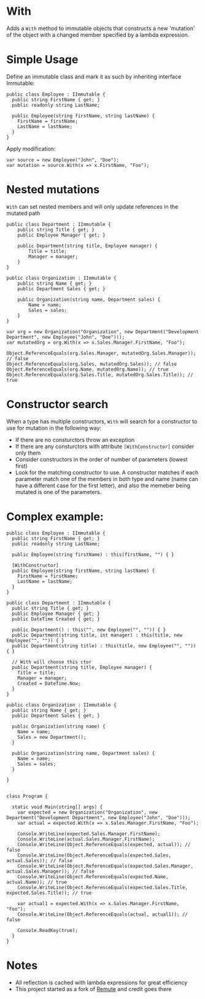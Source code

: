 # With

Adds a `With` method to immutable objects that constructs a new 'mutation' of the object with a changed member specified by a lambda expression.

# Simple Usage

Define an immutable class and mark it as such by inheriting interface Immutable:

```
public class Employee : IImmutable {
  public string FirstName { get; }
  public readonly string LastName;

  public Employee(string firstName, string lastName) {
    FirstName = firstName;
    LastName = lastName;
  }
}
```

Apply modification:

```
var source = new Employee("John", "Doe");
var mutation = source.With(x => x.FirstName, "Foo");
```

# Nested mutations

`With` can set nested members and will only update references in the mutated path

```
public class Department : IImmutable {
	public string Title { get; }
	public Employee Manager { get; }

	public Department(string title, Employee manager) {
		Title = title;
		Manager = manager;
	}
}

public class Organization : IImmutable {
	public string Name { get; }
	public Department Sales { get; }

	public Organization(string name, Department sales) {
		Name = name;
		Sales = sales;
	}
}

var org = new Organization("Organization", new Department("Development Department", new Employee("John", "Doe")));
var mutatedOrg = org.With(x => x.Sales.Manager.FirstName, "Foo");

Object.ReferenceEquals(org.Sales.Manager, mutatedOrg.Sales.Manager)); // false
Object.ReferenceEquals(org.Sales, mutatedOrg.Sales)); // false
Object.ReferenceEquals(org.Name, mutatedOrg.Name)); // true
Object.ReferenceEquals(org.Sales.Title, mutatedOrg.Sales.Title)); // true
```

# Constructor search

When a type has multiple constructors, `With` will search for a constructor to use for mutation in the following way:

- If there are no consturctors throw an exception
- If there are any consturctors with attribute `[WithConstructor]` consider only them
- Consider constructors in the order of number of parameters (lowest first)
- Look for the matching constructor to use. A constructor matches if each parameter match one of the members in both type and name (name can have a different case for the first letter), and also the memeber being mutated is one of the parameters.

# Complex example:

```
public class Employee : IImmutable {
  public string FirstName { get; }
  public readonly string LastName;

  public Employee(string firstName) : this(firstName, "") { }

  [WithConstructor]
  public Employee(string firstName, string lastName) {
    FirstName = firstName;
    LastName = lastName;
  }
}

public class Department : IImmutable {
  public string Title { get; }
  public Employee Manager { get; }
  public DateTime Created { get; }

  public Department() : this("", new Employee("", "")) { }
  public Department(string title, int manager) : this(title, new Employee("", "")) { }
  public Department(string title) : this(title, new Employee("", "")) { }

  // With will choose this ctor 
  public Department(string title, Employee manager) {
    Title = title;
    Manager = manager;
    Created = DateTime.Now;
  }
}

public class Organization : IImmutable {
  public string Name { get; }
  public Department Sales { get; }

  public Organization(string name) {
    Name = name;
    Sales = new Department();
  }

  public Organization(string name, Department sales) {
    Name = name;
    Sales = sales;
  }

}


class Program {

  static void Main(string[] args) {
    var expected = new Organization("Organization", new Department("Development Department", new Employee("John", "Doe")));
    var actual = expected.With(x => x.Sales.Manager.FirstName, "Foo");

    Console.WriteLine(expected.Sales.Manager.FirstName);
    Console.WriteLine(actual.Sales.Manager.FirstName);
    Console.WriteLine(Object.ReferenceEquals(expected, actual)); // false
    Console.WriteLine(Object.ReferenceEquals(expected.Sales, actual.Sales)); // false
    Console.WriteLine(Object.ReferenceEquals(expected.Sales.Manager, actual.Sales.Manager)); // false
    Console.WriteLine(Object.ReferenceEquals(expected.Name, actual.Name)); // true
    Console.WriteLine(Object.ReferenceEquals(expected.Sales.Title, expected.Sales.Title)); // true

    var actual1 = expected.With(x => x.Sales.Manager.FirstName, "Foo");
    Console.WriteLine(Object.ReferenceEquals(actual, actual1)); // false

    Console.ReadKey(true);
  }
}
```

# Notes

- All reflection is cached with lambda expressions for great efficiency
- This project started as a fork of [Remute](https://github.com/ababik/Remute) and credit goes there
